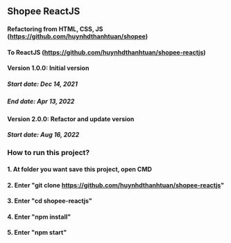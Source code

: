 ## Shopee ReactJS

#### Refactoring from HTML, CSS, JS (https://github.com/huynhdthanhtuan/shopee)

#### To ReactJS (https://github.com/huynhdthanhtuan/shopee-reactjs)

#### Version 1.0.0: Initial version

##### Start date: Dec 14, 2021

##### End date: Apr 13, 2022

#### Version 2.0.0: Refactor and update version

##### Start date: Aug 16, 2022

### How to run this project?

#### 1. At folder you want save this project, open CMD

#### 2. Enter "git clone https://github.com/huynhdthanhtuan/shopee-reactjs"

#### 3. Enter "cd shopee-reactjs"

#### 4. Enter "npm install"

#### 5. Enter "npm start"
